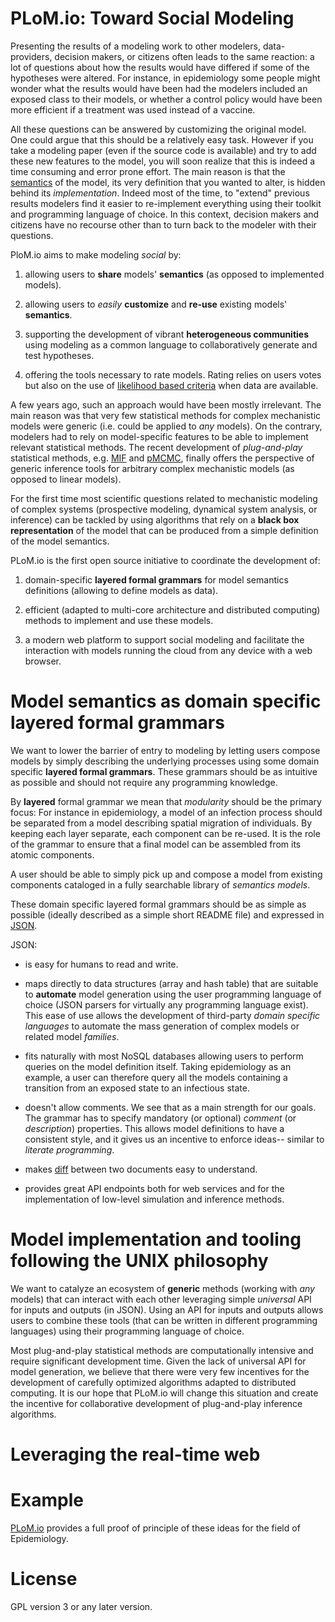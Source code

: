 PLoM.io: Toward Social Modeling
===============================

Presenting the results of a modeling work to other modelers,
data-providers, decision makers, or citizens often leads to the same
reaction: a lot of questions about how the results would
have differed if some of the hypotheses were
altered. For instance, in epidemiology some people might wonder what
the results would have been had the modelers included an exposed
class to their models, or whether a control policy would have been more
efficient if a treatment was used instead of a vaccine.

All these questions can be answered by customizing the original
model. One could argue that this should be a relatively easy
task. However if you take a modeling paper (even if the source code is
available) and try to add these new features to the model, you will
soon realize that this is indeed a time consuming and error prone
effort. The main reason is that the
[semantics](http://en.wikipedia.org/wiki/Semantics) of the model, its
very definition that you wanted to alter, is hidden behind its
_implementation_.  Indeed most of the time, to "extend" previous
results modelers find it easier to re-implement everything using their
toolkit and programming language of choice. In this context, decision
makers and citizens have no recourse other than to turn back to the
modeler with their questions.

PloM.io aims to make modeling _social_ by:

1. allowing users to **share** models' **semantics** (as opposed to
   implemented models).

2. allowing users to _easily_ **customize** and **re-use** existing
   models' **semantics**.

3. supporting the development of vibrant **heterogeneous communities**
   using modeling as a common language to collaboratively generate and
   test hypotheses.

4. offering the tools necessary to rate models. Rating relies on users
   votes but also on the use of
   [likelihood based criteria](http://en.wikipedia.org/wiki/Likelihood)
   when data are available.

A few years ago, such an approach would have been mostly
irrelevant. The main reason was that very few statistical methods for
complex mechanistic models were generic (i.e. could be applied to
_any_ models). On the contrary, modelers had to rely on model-specific
features to be able to implement relevant statistical methods. The
recent development of _plug-and-play_ statistical methods, e.g.
[MIF](http://www.pnas.org/content/103/49/18438.abstract) and
[pMCMC](http://onlinelibrary.wiley.com/doi/10.1111/j.1467-9868.2009.00736.x/abstract),
finally offers the perspective of generic inference tools for
arbitrary complex mechanistic models (as opposed to linear models).

For the first time most scientific questions related to mechanistic
modeling of complex systems (prospective modeling, dynamical system
analysis, or inference) can be tackled by using algorithms that rely
on a **black box representation** of the model that can be produced
from a simple definition of the model semantics.

PLoM.io is the first open source initiative to coordinate the
development of:

1. domain-specific **layered formal grammars** for model semantics
   definitions (allowing to define models as data).

2. efficient (adapted to multi-core architecture and distributed
   computing) methods to implement and use these models.

3. a modern web platform to support social modeling and facilitate the
   interaction with models running the cloud from any device with a web
   browser.


Model semantics as domain specific **layered formal grammars**
==============================================================

We want to lower the barrier of entry to modeling by letting users
compose models by simply describing the underlying processes using
some domain specific **layered formal grammars**. These grammars
should be as intuitive as possible and should not require any
programming knowledge.

By **layered** formal grammar we mean that _modularity_ should be the
primary focus: For instance in epidemiology, a model of an infection
process should be separated from a model describing spatial migration
of individuals. By keeping each layer separate, each component can be
re-used. It is the role of the grammar to ensure that a final model
can be assembled from its atomic components.

A user should be able to simply pick up and compose a model from
existing components cataloged in a fully searchable library of
_semantics models_.

These domain specific layered formal grammars should be as simple as
possible (ideally described as a simple short README file) and expressed
in [JSON](http://json.org).

JSON:

- is easy for humans to read and write.

- maps directly to data structures (array and hash table) that are
  suitable to **automate** model generation using the user programming
  language of choice (JSON parsers for virtually any programming
  language exist). This ease of use allows the development of third-party _domain specific languages_ to automate the mass generation
  of complex models or related model _families_.

- fits naturally with most NoSQL databases allowing users to perform queries
  on the model definition itself. Taking epidemiology as an example, a
  user can therefore query all the models containing a transition from
  an exposed state to an infectious state.

- doesn't allow comments. We see that as a main strength for our
  goals. The grammar has to specify mandatory (or optional) _comment_
  (or _description_) properties. This allows model definitions to have
  a consistent style, and it gives us an incentive to enforce ideas--
  similar to _literate programming_.

- makes [diff](http://en.wikipedia.org/wiki/Diff) between two
  documents easy to understand.

- provides great API endpoints both for web services and for the
  implementation of low-level simulation and inference methods.


Model implementation and tooling following the UNIX philosophy
==============================================================

We want to catalyze an ecosystem of **generic** methods (working with
_any_ models) that can interact with each other leveraging simple
_universal_ API for inputs and outputs (in JSON). Using an API for
inputs and outputs allows users to combine these tools (that can be written
in different programming languages) using their programming
language of choice.

Most plug-and-play statistical methods are computationally intensive
and require significant development time. Given the lack of universal
API for model generation, we believe that there were very few
incentives for the development of carefully optimized algorithms
adapted to distributed computing. It is our hope that PLoM.io will
change this situation and create the incentive for collaborative
development of plug-and-play inference algorithms.

Leveraging the real-time web
============================




Example
=======

[PLoM.io](https://github.com/plom) provides a full proof of principle
of these ideas for the field of Epidemiology.

License
=======

GPL version 3 or any later version.
